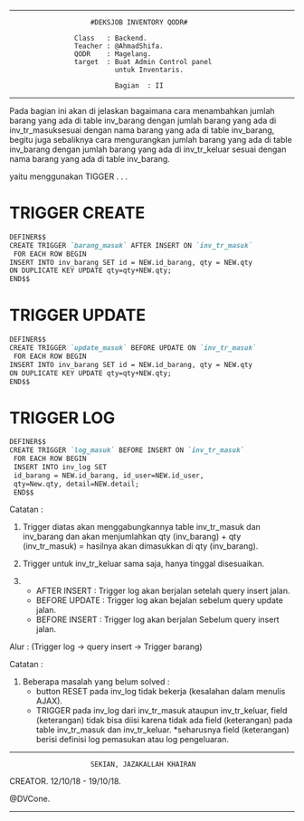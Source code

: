 -------------------------------------------------------------------------

                        #DEKSJOB INVENTORY QODR#

                    Class   : Backend.
                    Teacher : @AhmadShifa.
                    QODR    : Magelang.
                    target  : Buat Admin Control panel 
                              untuk Inventaris.

                              Bagian  : II

-------------------------------------------------------------------------

Pada bagian ini akan di jelaskan bagaimana cara menambahkan jumlah barang
yang ada di table inv_barang dengan jumlah barang yang ada di 
inv_tr_masuksesuai dengan nama barang yang ada di table inv_barang, 
begitu juga sebaliknya cara mengurangkan jumlah barang
yang ada di table inv_barang dengan jumlah barang yang ada di 
inv_tr_keluar sesuai dengan nama barang yang ada di table inv_barang.

yaitu menggunakan TIGGER . . .

# TRIGGER CREATE
```markdown
DEFINER$$
CREATE TRIGGER `barang_masuk` AFTER INSERT ON `inv_tr_masuk`
 FOR EACH ROW BEGIN
INSERT INTO inv_barang SET id = NEW.id_barang, qty = NEW.qty
ON DUPLICATE KEY UPDATE qty=qty+NEW.qty;
END$$
```

# TRIGGER UPDATE
```markdown
DEFINER$$
CREATE TRIGGER `update_masuk` BEFORE UPDATE ON `inv_tr_masuk`
 FOR EACH ROW BEGIN
INSERT INTO inv_barang SET id = NEW.id_barang, qty = NEW.qty
ON DUPLICATE KEY UPDATE qty=qty+NEW.qty;
END$$
```
# TRIGGER LOG
```markdown
DEFINER$$
CREATE TRIGGER `log_masuk` BEFORE INSERT ON `inv_tr_masuk`
 FOR EACH ROW BEGIN
 INSERT INTO inv_log SET
 id_barang = NEW.id_barang, id_user=NEW.id_user,
 qty=New.qty, detail=NEW.detail;
 END$$
```

Catatan :
1. Trigger diatas akan menggabungkannya table inv_tr_masuk dan inv_barang
dan akan menjumlahkan qty (inv_barang) + qty (inv_tr_masuk) = hasilnya
akan dimasukkan di qty (inv_barang).

2. Trigger untuk inv_tr_keluar sama saja, hanya tinggal disesuaikan.

3.  - AFTER INSERT  : Trigger log akan berjalan setelah query insert jalan.
    - BEFORE UPDATE : Trigger log akan bejalan sebelum query update jalan.
    - BEFORE INSERT : Trigger log akan berjalan Sebelum query insert jalan.

Alur :
    (Trigger log -> query insert -> Trigger barang)

Catatan : 
1. Beberapa masalah yang belum solved :
    - button RESET pada inv_log tidak bekerja (kesalahan dalam menulis
      AJAX).
    - TRIGGER pada inv_log dari inv_tr_masuk ataupun inv_tr_keluar,
    field (keterangan) tidak bisa diisi karena tidak ada field
    (keterangan) pada table inv_tr_masuk dan inv_tr_keluar.
    *seharusnya field (keterangan) berisi definisi log pemasukan atau
    log pengeluaran.
-------------------------------------------------------------------------
                    
                        SEKIAN, JAZAKALLAH KHAIRAN

CREATOR.
12/10/18 - 19/10/18.

@DVCone.

-------------------------------------------------------------------------